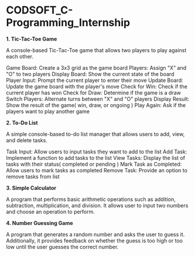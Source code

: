 # CODSOFT_C-Programming_Internship
<b>1. Tic-Tac-Toe Game</b>

A console-based Tic-Tac-Toe game that allows two players to play against each other.

Game Board: Create a 3x3 grid as the game board
Players: Assign "X" and "O" to two players
Display Board: Show the current state of the board
Player Input: Prompt the current player to enter their move
Update Board: Update the game board with the player's move
Check for Win: Check if the current player has won
Check for Draw: Determine if the game is a draw
Switch Players: Alternate turns between "X" and "O" players
Display Result: Show the result of the game( win, draw, or ongoing )
Play Again: Ask if the players want to play another game

<b>2. To-Do List</b>

A simple console-based to-do list manager that allows users to add, view, and delete tasks.

Task Input: Allow users to input tasks they want to add to the list
Add Task: Implement a function to add tasks to the list
View Tasks: Display the list of tasks with their status( completed or pending )
Mark Task as Completed: Allow users to mark tasks as completed
Remove Task: Provide an option to remove tasks from list

<b>3. Simple Calculator</b>

A program that performs basic arithmetic operations such as addition, subtraction, multiplication, and division. It allows user to input two numbers and choose an operation to perform.

<b>4. Number Guessing Game</b>

A program that generates a random number and asks the user to guess it. Additionally, it provides feedback on whether the guess is too high or too low until the user guesses the correct number.
